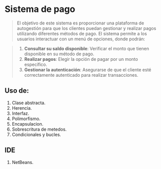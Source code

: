 
# Sistema de pago

> El objetivo de este sistema es proporcionar una plataforma de autogestión para que los clientes puedan gestionar y realizar pagos utilizando diferentes métodos de pago. El sistema permite a los usuarios interactuar con un menú de opciones, donde podrán:

> 1.  **Consultar su saldo disponible**: Verificar el monto que tienen disponible en su método de pago.
> 2.  **Realizar pagos**: Elegir la opción de pagar por un monto específico.
> 3.  **Gestionar la autenticación**: Asegurarse de que el cliente esté correctamente autenticado para realizar transacciones.

## Uso de:

1.  Clase abstracta.
2.  Herencia.
3.  Interfaz.
4.  Polimorfismo.
5.  Encapsulacion.
6. Sobrescritura de metedos.
7. Condicionales y bucles.

## IDE
1. NetBeans.
